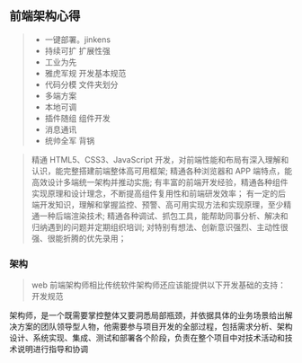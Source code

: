 ## 前端架构心得

> -   一键部署。jinkens
> -   持续可扩 扩展性强
> -   工业为先
> -   雅虎军规 开发基本规范
> -   代码分模 文件夹划分
> -   多端方案
> -   本地可调
> -   插件随组 组件开发
> -   消息通讯
> -   统帅全军 背锅

> 精通 HTML5、CSS3、JavaScript 开发，对前端性能和布局有深入理解和认识，能完整搭建前端整体高可用框架;
> 精通各种浏览器和 APP 端特点，能高效设计多端统一架构并推动实施;
> 有丰富的前端开发经验，精通各种组件实现原理和设计理念，不断提高组件复用性和前端研发效率；
> 有一定的后端开发知识，理解和掌握监控、预警、高可用实现方法和实现原理，至少精通一种后端渲染技术;
> 精通各种调试、抓包工具，能帮助同事分析、解决和归纳遇到的问题并定期组织培训;
> 对特别有想法、创新意识强烈、主动性很强、很能折腾的优先录用；

### 架构

> web 前端架构师相比传统软件架构师还应该能提供以下开发基础的支持：
> 开发规范

架构师，是一个既需要掌控整体又要洞悉局部瓶颈，并依据具体的业务场景给出解决方案的团队领导型人物，他需要参与项目开发的全部过程，包括需求分析、架构设计、系统实现、集成、测试和部署各个阶段，负责在整个项目中对技术活动和技术说明进行指导和协调
